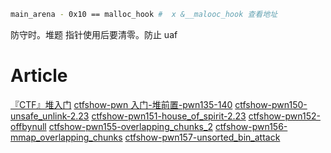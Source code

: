 ```sh
main_arena - 0x10 == malloc_hook #  x &__malooc_hook 查看地址
```

防守时。堆题 指针使用后要清零。防止 uaf

# Article

[『CTF』堆入门](https://mp.weixin.qq.com/s/lClNp8Hgess6z6VwLVyG_A)
[ctfshow-pwn 入门-堆前置-pwn135-140](https://mp.weixin.qq.com/s/ZbEG-3PN79ALVWi7pFJBSg)
[ctfshow-pwn150-unsafe_unlink-2.23](https://mp.weixin.qq.com/s/gBm9-nnRuPe3g-mwkDQTHg)
[ctfshow-pwn151-house_of_spirit-2.23](https://mp.weixin.qq.com/s/oS_T3pWcmEFcPP1rWc1qEA)
[ctfshow-pwn152-offbynull](https://mp.weixin.qq.com/s/njcr1YTz1nF3TtGeT043gA)
[ctfshow-pwn155-overlapping_chunks_2](https://mp.weixin.qq.com/s/jvTX_EjfOeLsDzT4dEp5TA)
[ctfshow-pwn156-mmap_overlapping_chunks](https://mp.weixin.qq.com/s/FZdaCg1gB0cf64AdIQlUjQ)
[ctfshow-pwn157-unsorted_bin_attack](https://mp.weixin.qq.com/s/Omcm5dkw9WCC7vmx6WDzAg)